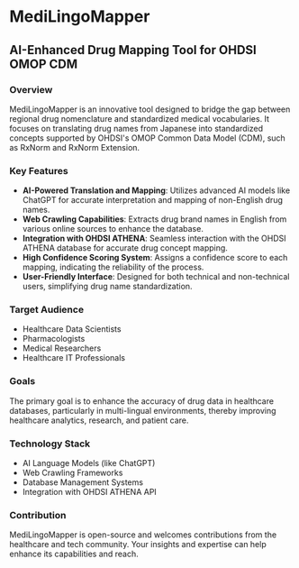 # MediLingoMapper

## AI-Enhanced Drug Mapping Tool for OHDSI OMOP CDM

### Overview
MediLingoMapper is an innovative tool designed to bridge the gap between regional drug nomenclature and standardized medical vocabularies. It focuses on translating drug names from Japanese into standardized concepts supported by OHDSI's OMOP Common Data Model (CDM), such as RxNorm and RxNorm Extension.

### Key Features
- **AI-Powered Translation and Mapping**: Utilizes advanced AI models like ChatGPT for accurate interpretation and mapping of non-English drug names.
- **Web Crawling Capabilities**: Extracts drug brand names in English from various online sources to enhance the database.
- **Integration with OHDSI ATHENA**: Seamless interaction with the OHDSI ATHENA database for accurate drug concept mapping.
- **High Confidence Scoring System**: Assigns a confidence score to each mapping, indicating the reliability of the process.
- **User-Friendly Interface**: Designed for both technical and non-technical users, simplifying drug name standardization.

### Target Audience
- Healthcare Data Scientists
- Pharmacologists
- Medical Researchers
- Healthcare IT Professionals

### Goals
The primary goal is to enhance the accuracy of drug data in healthcare databases, particularly in multi-lingual environments, thereby improving healthcare analytics, research, and patient care.

### Technology Stack
- AI Language Models (like ChatGPT)
- Web Crawling Frameworks
- Database Management Systems
- Integration with OHDSI ATHENA API

### Contribution
MediLingoMapper is open-source and welcomes contributions from the healthcare and tech community. Your insights and expertise can help enhance its capabilities and reach.

